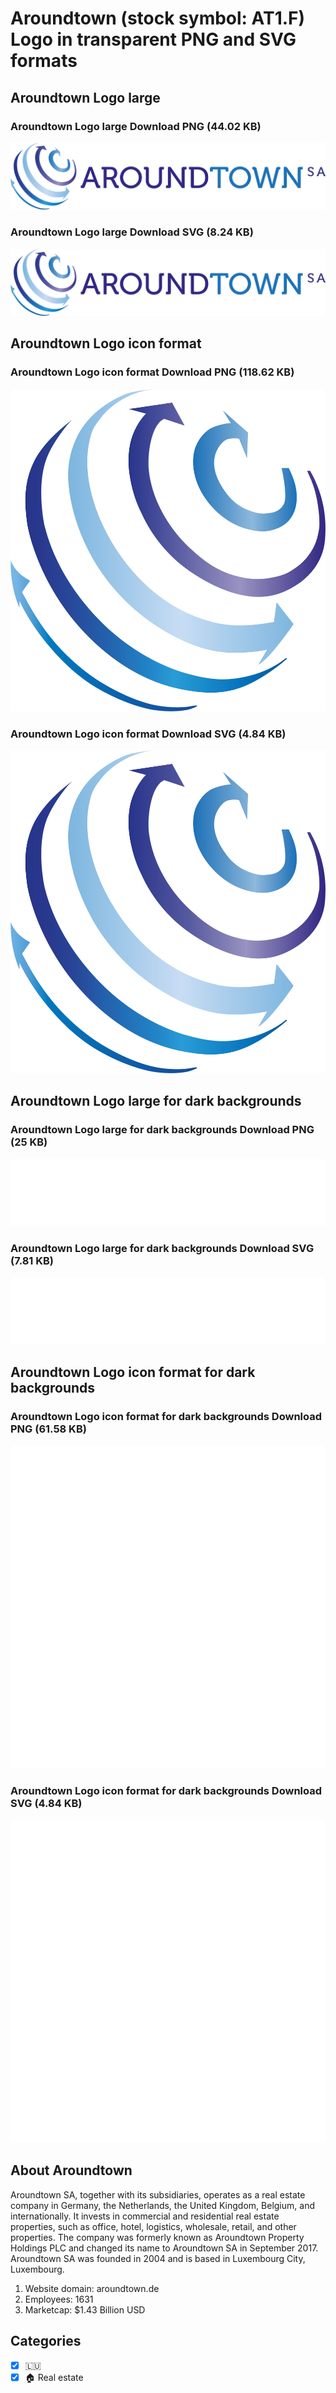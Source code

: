 # Aroundtown (stock symbol: AT1.F) Logo in transparent PNG and SVG formats

## Aroundtown Logo large

### Aroundtown Logo large Download PNG (44.02 KB)

![Aroundtown Logo large Download PNG (44.02 KB)](/img/orig/AT1.F_BIG-2ba7addf.png)

### Aroundtown Logo large Download SVG (8.24 KB)

![Aroundtown Logo large Download SVG (8.24 KB)](/img/orig/AT1.F_BIG-d780d4ad.svg)

## Aroundtown Logo icon format

### Aroundtown Logo icon format Download PNG (118.62 KB)

![Aroundtown Logo icon format Download PNG (118.62 KB)](/img/orig/AT1.F-616081a5.png)

### Aroundtown Logo icon format Download SVG (4.84 KB)

![Aroundtown Logo icon format Download SVG (4.84 KB)](/img/orig/AT1.F-1c6b16d9.svg)

## Aroundtown Logo large for dark backgrounds

### Aroundtown Logo large for dark backgrounds Download PNG (25 KB)

![Aroundtown Logo large for dark backgrounds Download PNG (25 KB)](/img/orig/AT1.F_BIG.D-40f61508.png)

### Aroundtown Logo large for dark backgrounds Download SVG (7.81 KB)

![Aroundtown Logo large for dark backgrounds Download SVG (7.81 KB)](/img/orig/AT1.F_BIG.D-729eaeb5.svg)

## Aroundtown Logo icon format for dark backgrounds

### Aroundtown Logo icon format for dark backgrounds Download PNG (61.58 KB)

![Aroundtown Logo icon format for dark backgrounds Download PNG (61.58 KB)](/img/orig/AT1.F.D-b5a7ef2f.png)

### Aroundtown Logo icon format for dark backgrounds Download SVG (4.84 KB)

![Aroundtown Logo icon format for dark backgrounds Download SVG (4.84 KB)](/img/orig/AT1.F.D-5638701a.svg)

## About Aroundtown

Aroundtown SA, together with its subsidiaries, operates as a real estate company in Germany, the Netherlands, the United Kingdom, Belgium, and internationally. It invests in commercial and residential real estate properties, such as office, hotel, logistics, wholesale, retail, and other properties. The company was formerly known as Aroundtown Property Holdings PLC and changed its name to Aroundtown SA in September 2017. Aroundtown SA was founded in 2004 and is based in Luxembourg City, Luxembourg.

1. Website domain: aroundtown.de
2. Employees: 1631
3. Marketcap: $1.43 Billion USD


## Categories
- [x] 🇱🇺
- [x] 🏠 Real estate
